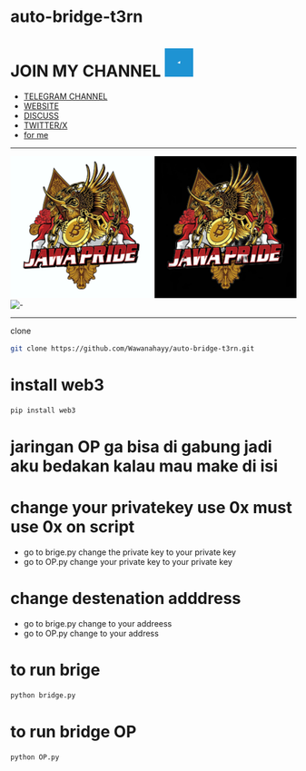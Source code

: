 # auto-bridge-t3rn

# JOIN MY CHANNEL <img src="https://github.com/Wawanahayy/Autonomys-Network-/blob/main/telegram.gif" alt="JOIN MY CHANNEL" width="50" height="50">
- [TELEGRAM CHANNEL](https://t.me/AirdropJP_JawaPride)
- [WEBSITE](https://linktr.ee/Jawa_Pride_ID)
- [DISCUSS](https://t.me/AirdropJPdiskusi)
- [TWITTER/X](https://x.com/JAWAPRIDE_ID)
- [for me](https://t.me/timplexzz)
- - - - - - - - -
<img src="https://github.com/Wawanahayy/Autonomys-Network-/blob/main/photo.jpg" alt="-" width="250" height="250"> <img src="https://github.com/Wawanahayy/Autonomys-Network-/blob/main/photo1.jpg" alt="-" width="250" height="250"> <img src="https://github.com/Wawanahayy/Autonomys-Network-/blob/main/2in1.gif" alt="-" width="250" height="250">
- - - - - - - - -

clone
```bash
git clone https://github.com/Wawanahayy/auto-bridge-t3rn.git
```


# install web3
```bash
pip install web3
```

# jaringan OP ga bisa di gabung jadi aku bedakan kalau mau make di isi

# change your privatekey use 0x must use 0x on script
- go to brige.py change the private key to your private key
- go to OP.py change your private key to your private key

# change destenation adddress
- go to brige.py change to your addreess 
- go to OP.py change to your address

# to run brige
```bash
python bridge.py
```

# to run bridge OP 
```bash
python OP.py
```
